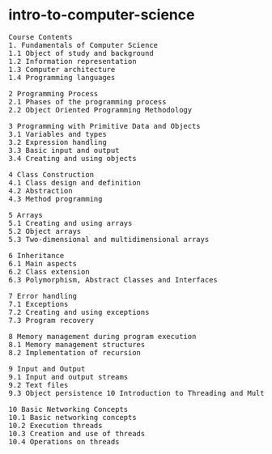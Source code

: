 # intro-to-computer-science
<pre>
Course Contents  
1. Fundamentals of Computer Science 
1.1 Object of study and background 
1.2 Information representation 
1.3 Computer architecture 
1.4 Programming languages 

2 Programming Process 
2.1 Phases of the programming process 
2.2 Object Oriented Programming Methodology 

3 Programming with Primitive Data and Objects 
3.1 Variables and types 
3.2 Expression handling 
3.3 Basic input and output 
3.4 Creating and using objects  

4 Class Construction 
4.1 Class design and definition 
4.2 Abstraction 
4.3 Method programming 

5 Arrays 
5.1 Creating and using arrays 
5.2 Object arrays 
5.3 Two-dimensional and multidimensional arrays

6 Inheritance 
6.1 Main aspects 
6.2 Class extension 
6.3 Polymorphism, Abstract Classes and Interfaces  

7 Error handling 
7.1 Exceptions 
7.2 Creating and using exceptions 
7.3 Program recovery 

8 Memory management during program execution 
8.1 Memory management structures 
8.2 Implementation of recursion   

9 Input and Output 
9.1 Input and output streams 
9.2 Text files 
9.3 Object persistence 10 Introduction to Threading and Multiprocessing * 

10 Basic Networking Concepts 
10.1 Basic networking concepts 
10.2 Execution threads 
10.3 Creation and use of threads 
10.4 Operations on threads  
</pre>
